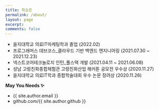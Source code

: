 ```yaml
---
title: 최승은
permalink: /about/
layout: page
excerpt: 
comments: false
---
```


- 을지대학교 의료IT마케팅학과 졸업 (2022.02)
- 프로그래머스 데브코스_클라우드 기반 백엔드 엔지니어링 (2021.07.30 ~ 2021.12.23)
- 넥스트코어테크놀로지 인턴_풀스택 개발 (2021.04.11 ~ 2021.06.08)
- 성남 고령친화종합체험관 고령친화산업 해커톤 공모전 우수상 (2020.11.27)
- 을지대학교 의료IT학과 종합학술대회 우수 논문 장려상 (2020.11.26)

<!-- He's a student from Banyuwangi, living in Jogjakarta. the blog for documentation about his programming 🎒 journey, running on jekyll, hosting on [now.sh](http://now.sh) and using his own theme, he name it <a href="https://github.com/piharpi/jekyll-klise" target="_blank" rel="noopener">klisé</a>, he also loves to learning web technology; but he often forgot, that a reason why him doing the writing.

If you have a question about him or else, just send a letter to him.

You can [report](http://github.com/piharpi/jekyll-klise/issues/new) if there is an broken link(s) or somethings else. -->

**May You Needs ✨**

- {{ site.author.email }}
- github.com/{{ site.author.github }}
